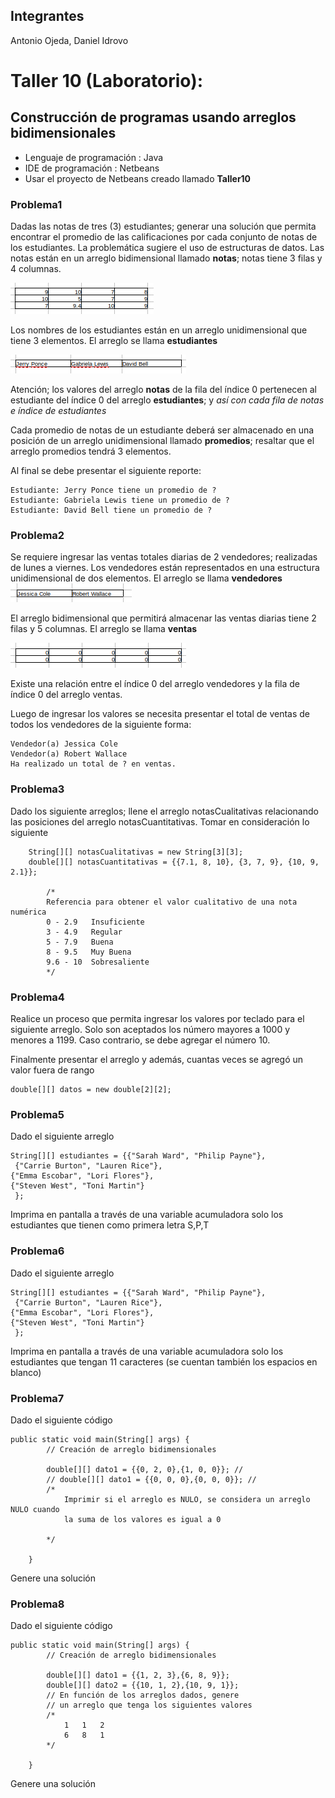 ## Integrantes
Antonio Ojeda, Daniel Idrovo

# Taller 10 (Laboratorio):
## Construcción de programas usando arreglos bidimensionales

* Lenguaje de programación : Java
* IDE de programación : Netbeans
* Usar el proyecto de Netbeans creado llamado **Taller10**

### Problema1

Dadas las notas de tres (3) estudiantes; generar una solución que permita encontrar el promedio de las calificaciones por cada conjunto de notas de los estudiantes.
La problemática sugiere el uso de estructuras de datos.
Las notas están en un arreglo bidimensional llamado **notas**; notas tiene 3 filas y 4 columnas.

![](https://raw.githubusercontent.com/IntroProgramacion-P-Oct20-Feb21/taller9/main/images/taller09-03-1.png)


Los nombres de los estudiantes están en un arreglo unidimensional que tiene 3 elementos. El arreglo se llama **estudiantes**

![](https://raw.githubusercontent.com/IntroProgramacion-P-Oct20-Feb21/taller9/main/images/taller09-03-2.png)

Atención; los valores del arreglo **notas**  de la fila del índice 0 pertenecen al estudiante del índice 0 del arreglo **estudiantes**; y *así con cada fila de notas e índice de estudiantes*

Cada promedio de notas de un estudiante deberá ser almacenado en una posición de un arreglo unidimensional llamado **promedios**; resaltar que el arreglo promedios tendrá 3 elementos.

Al final se debe presentar el siguiente reporte:
```
Estudiante: Jerry Ponce tiene un promedio de ?
Estudiante: Gabriela Lewis tiene un promedio de ?
Estudiante: David Bell tiene un promedio de ?
```

### Problema2

Se requiere ingresar las ventas totales diarias de 2 vendedores; realizadas de lunes a viernes.
Los vendedores están representados en una estructura unidimensional de dos elementos. El arreglo se llama **vendedores**
![](https://raw.githubusercontent.com/IntroProgramacion-P-Oct20-Feb21/taller9/main/images/taller09-04-2.png)

El arreglo bidimensional que permitirá almacenar las ventas diarias tiene 2 filas y 5 columnas. El arreglo se llama **ventas**

![](https://raw.githubusercontent.com/IntroProgramacion-P-Oct20-Feb21/taller9/main/images/taller09-04-1.png)

Existe una relación entre el índice 0 del arreglo vendedores y la fila de índice 0 del arreglo ventas.

Luego de ingresar los valores se necesita presentar el total de ventas de todos los vendedores de la siguiente forma:
```
Vendedor(a) Jessica Cole
Vendedor(a) Robert Wallace
Ha realizado un total de ? en ventas.
```

### Problema3
Dado los siguiente arreglos; llene el arreglo notasCualitativas relacionando las posiciones del arreglo notasCuantitativas. Tomar en consideración lo siguiente
```
	String[][] notasCualitativas = new String[3][3];
	double[][] notasCuantitativas = {{7.1, 8, 10}, {3, 7, 9}, {10, 9, 2.1}};

        /*
        Referencia para obtener el valor cualitativo de una nota numérica
        0 - 2.9   Insuficiente
        3 - 4.9   Regular
        5 - 7.9   Buena
        8 - 9.5   Muy Buena
        9.6 - 10  Sobresaliente  
        */
```

### Problema4
Realice un proceso que permita ingresar los valores por teclado para el siguiente arreglo. Solo son aceptados los número mayores a 1000 y menores a 1199. Caso contrario, se debe agregar el número 10.

Finalmente presentar el arreglo y además, cuantas veces se agregó un valor fuera de rango

```
double[][] datos = new double[2][2];
```

### Problema5
Dado el siguiente arreglo

```
String[][] estudiantes = {{"Sarah Ward", "Philip Payne"},
 {"Carrie Burton", "Lauren Rice"},
{"Emma Escobar", "Lori Flores"},
{"Steven West", "Toni Martin"}
 };
```
Imprima en pantalla a través de una variable acumuladora  solo los estudiantes que tienen como primera letra S,P,T

### Problema6
Dado el siguiente arreglo

```
String[][] estudiantes = {{"Sarah Ward", "Philip Payne"},
 {"Carrie Burton", "Lauren Rice"},
{"Emma Escobar", "Lori Flores"},
{"Steven West", "Toni Martin"}
 };
```
Imprima en pantalla a través de una variable acumuladora  solo los estudiantes que tengan 11 caracteres (se cuentan también los espacios en blanco)

### Problema7
Dado el siguiente código

```
public static void main(String[] args) {
        // Creación de arreglo bidimensionales

        double[][] dato1 = {{0, 2, 0},{1, 0, 0}}; //
        // double[][] dato1 = {{0, 0, 0},{0, 0, 0}}; //
        /*
            Imprimir si el arreglo es NULO, se considera un arreglo NULO cuando
            la suma de los valores es igual a 0

        */

    }
```
Genere una solución

### Problema8
Dado el siguiente código

```
public static void main(String[] args) {
        // Creación de arreglo bidimensionales

        double[][] dato1 = {{1, 2, 3},{6, 8, 9}};
        double[][] dato2 = {{10, 1, 2},{10, 9, 1}};
        // En función de los arreglos dados, genere
        // un arreglo que tenga los siguientes valores
        /*
            1   1   2
            6   8   1
        */

    }
```
Genere una solución

